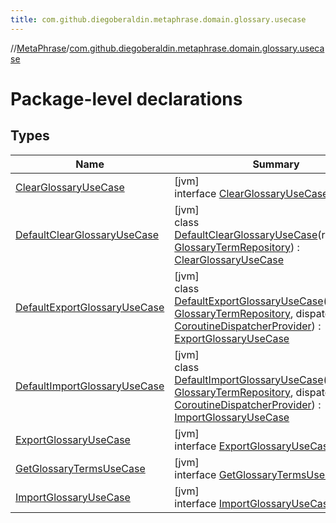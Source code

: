 ```yaml
---
title: com.github.diegoberaldin.metaphrase.domain.glossary.usecase
---
```

//[MetaPhrase](../../index.html)/[com.github.diegoberaldin.metaphrase.domain.glossary.usecase](index.html)



# Package-level declarations



## Types


| Name | Summary |
|---|---|
| [ClearGlossaryUseCase](-clear-glossary-use-case/index.html) | [jvm]<br>interface [ClearGlossaryUseCase](-clear-glossary-use-case/index.html) |
| [DefaultClearGlossaryUseCase](-default-clear-glossary-use-case/index.html) | [jvm]<br>class [DefaultClearGlossaryUseCase](-default-clear-glossary-use-case/index.html)(repository: [GlossaryTermRepository](../com.github.diegoberaldin.metaphrase.domain.glossary.repository/-glossary-term-repository/index.html)) : [ClearGlossaryUseCase](-clear-glossary-use-case/index.html) |
| [DefaultExportGlossaryUseCase](-default-export-glossary-use-case/index.html) | [jvm]<br>class [DefaultExportGlossaryUseCase](-default-export-glossary-use-case/index.html)(repository: [GlossaryTermRepository](../com.github.diegoberaldin.metaphrase.domain.glossary.repository/-glossary-term-repository/index.html), dispatchers: [CoroutineDispatcherProvider](../com.github.diegoberaldin.metaphrase.core.common.coroutines/-coroutine-dispatcher-provider/index.html)) : [ExportGlossaryUseCase](-export-glossary-use-case/index.html) |
| [DefaultImportGlossaryUseCase](-default-import-glossary-use-case/index.html) | [jvm]<br>class [DefaultImportGlossaryUseCase](-default-import-glossary-use-case/index.html)(repository: [GlossaryTermRepository](../com.github.diegoberaldin.metaphrase.domain.glossary.repository/-glossary-term-repository/index.html), dispatchers: [CoroutineDispatcherProvider](../com.github.diegoberaldin.metaphrase.core.common.coroutines/-coroutine-dispatcher-provider/index.html)) : [ImportGlossaryUseCase](-import-glossary-use-case/index.html) |
| [ExportGlossaryUseCase](-export-glossary-use-case/index.html) | [jvm]<br>interface [ExportGlossaryUseCase](-export-glossary-use-case/index.html) |
| [GetGlossaryTermsUseCase](-get-glossary-terms-use-case/index.html) | [jvm]<br>interface [GetGlossaryTermsUseCase](-get-glossary-terms-use-case/index.html) |
| [ImportGlossaryUseCase](-import-glossary-use-case/index.html) | [jvm]<br>interface [ImportGlossaryUseCase](-import-glossary-use-case/index.html) |

